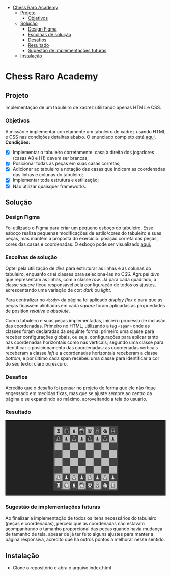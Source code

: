 - [Chess Raro Academy](#chess-raro-academy)
  - [Projeto](#projeto)
    - [Objetivos](#objetivos)
  - [Solução](#solução)
    - [Design Figma](#design-figma)
    - [Escolhas de solução](#escolhas-de-solução)
    - [Desafios](#desafios)
    - [Resultado](#resultado)
    - [Sugestão de implementações futuras](#sugestão-de-implementações-futuras)
  - [Instalação](#instalação)

# Chess Raro Academy

## Projeto

Implementação de um tabuleiro de xadrez utilizando apenas HTML e CSS.

### Objetivos

A missão é implementar corretamente um tabuleiro de xadrez usando HTML e CSS nas condições detalhas abaixo. O enunciado completo está [aqui](/.gitlab/enunciado.md). **Condições:**

- [x] Implementar o tabuleiro corretamente: casa à direita dos jogadores (casas A8 e H1) devem ser brancas;
- [x] Posicionar todas as peças em suas casas corretas;
- [x] Adicionar ao tabuleiro a notação das casas que indicam as coordenadas das linhas e colunas do tabuleiro;
- [x] Implementar toda estrutura e estilização;
- [x] Não utilizar quaisquer frameworks.

## Solução

### Design Figma

Foi utilizado o Figma para criar um pequeno esboço do tabuleiro. Esse esboço realiza pequenas modificações de estilo/cores do tabuleiro e suas peças, mas mantém a proposta do exercício: posição correta das peças, cores das casas e coordenadas. O esboço pode ser visualizado [aqui.](https://www.figma.com/file/HuWUscgfDvOJGwPnptskgy/Xadrez-Raro?node-id=603-896&t=xRLInWsOvmC9OCR4-0)

### Escolhas de solução

Optei pela utilização de _divs_ para estruturar as linhas e as colunas do tabuleiro, enquanto criei classes para seleciona-las no CSS. Agrupei _divs_ que representam as linhas, com a classe _row_. Já para cada quadrado, a classe _square_ ficou responsável pela configuração de todos os ajustes, acrescentando uma variação de cor: _dark_ ou _light_.

Para centralizar no `<body>` da página foi aplicado _display flex_ e para que as peças ficassem alinhadas em cada _square_ foram aplicadas as propriedades de position _relative_ e _absolute_.

Com o tabuleiro e suas peças implementadas, iniciei o processo de inclusão das coordenadas. Primeiro no HTML, utilizando a tag `<span>` onde as classes foram declaradas da seguinte forma: primeiro uma classe para receber configurações globais, ou seja, configurações para aplicar tanto nas coordenadas horizontais como nas verticais; segundo uma classe para identificar o posicionamento das coordenadas: as coordenadas verticais receberam a classe _left_ e a coordenadas horizontais receberam a classe _bottom_, e por último cada span recebeu uma classe para identificar a cor do seu texto: claro ou escuro.

### Desafios

Acredito que o desafio foi pensar no projeto de forma que ele não fique engessado em medidas fixas, mas que se ajuste sempre ao centro da página e se expandindo ao máximo, aproveitando a tela do usuário.

### Resultado

![Resultado](./.gitlab/resultado.png)

### Sugestão de implementações futuras

Ao finalizar a implementação de todos os itens necessários do tabuleiro (peças e coordenadas), percebi que as coordenadas não estavam acompanhando o tamanho proporcional das peças quando havia mudança de tamanho de tela. apesar de já ter feito alguns ajustes para manter a página responsiva, acredito que há outros pontos a melhorar nesse sentido.

## Instalação

- Clone o repositório e abra o arquivo index.html
